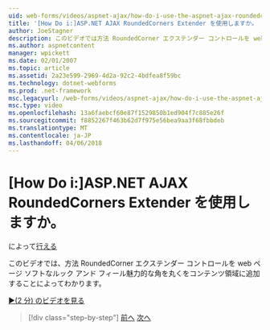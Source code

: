 ```yaml
---
uid: web-forms/videos/aspnet-ajax/how-do-i-use-the-aspnet-ajax-roundedcorners-extender
title: '[How Do i:]ASP.NET AJAX RoundedCorners Extender を使用しますか。 | Microsoft Docs'
author: JoeStagner
description: このビデオでは方法 RoundedCorner エクステンダー コントロールを web ページ ソフトなルック アンド フィール魅力的な角を丸くをコンテンツ領域に追加することで表示しています.
ms.author: aspnetcontent
manager: wpickett
ms.date: 02/01/2007
ms.topic: article
ms.assetid: 2a23e599-2969-4d2a-92c2-4bdfea8f59bc
ms.technology: dotnet-webforms
ms.prod: .net-framework
msc.legacyurl: /web-forms/videos/aspnet-ajax/how-do-i-use-the-aspnet-ajax-roundedcorners-extender
msc.type: video
ms.openlocfilehash: 13a6faebcf60e87f1529850b1ed904f7c885e26f
ms.sourcegitcommit: f8852267f463b62d7f975e56bea9aa3f68fbbdeb
ms.translationtype: MT
ms.contentlocale: ja-JP
ms.lasthandoff: 04/06/2018
---
```

<a name="how-do-i-use-the-aspnet-ajax-roundedcorners-extender"></a>[How Do i:]ASP.NET AJAX RoundedCorners Extender を使用しますか。
====================
によって[行える](https://github.com/JoeStagner)

このビデオでは、方法 RoundedCorner エクステンダー コントロールを web ページ ソフトなルック アンド フィール魅力的な角を丸くをコンテンツ領域に追加することによってわかります。

[&#9654;(2 分) のビデオを見る](https://channel9.msdn.com/Blogs/ASP-NET-Site-Videos/how-do-i-use-the-aspnet-ajax-roundedcorners-extender)

> [!div class="step-by-step"]
> [前へ](how-do-i-use-an-aspnet-ajax-scriptmanagerproxy.md)
> [次へ](how-do-i-use-the-aspnet-ajax-timer-control.md)
